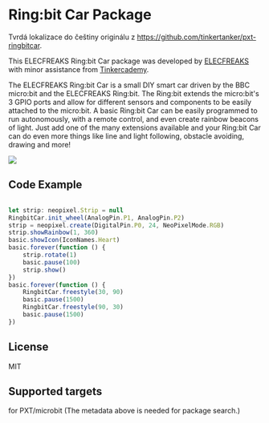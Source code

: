 
# Ring:bit Car Package
Tvrdá lokalizace do češtiny originálu z https://github.com/tinkertanker/pxt-ringbitcar.

This ELECFREAKS Ring:bit Car package was developed by [ELECFREAKS](https://www.elecfreaks.com/) with minor assistance from [Tinkercademy](https://tinkercademy.com/).

The ELECFREAKS Ring:bit Car is a small DIY smart car driven by the BBC micro:bit and the ELECFREAKS Ring:bit. The Ring:bit extends the micro:bit's 3 GPIO ports and allow for different sensors and components to be easily attached to the micro:bit. A basic Ring:bit Car can be easily programmed to run autonomously, with a remote control, and even create rainbow beacons of light. Just add one of the many extensions available and your Ring:bit Car can do even more things like line and light following, obstacle avoiding, drawing and more! 

![](https://i.imgur.com/TiLb9mB.png)



## Code Example
```JavaScript

let strip: neopixel.Strip = null
RingbitCar.init_wheel(AnalogPin.P1, AnalogPin.P2)
strip = neopixel.create(DigitalPin.P0, 24, NeoPixelMode.RGB)
strip.showRainbow(1, 360)
basic.showIcon(IconNames.Heart)
basic.forever(function () {
    strip.rotate(1)
    basic.pause(100)
    strip.show()
})
basic.forever(function () {
    RingbitCar.freestyle(30, 90)
    basic.pause(1500)
    RingbitCar.freestyle(90, 30)
    basic.pause(1500)
})


```

## License
MIT

## Supported targets
for PXT/microbit (The metadata above is needed for package search.)


